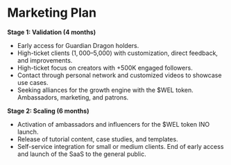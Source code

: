 # Marketing Plan

**Stage 1: Validation (4 months)**
* Early access for Guardian Dragon holders. 
* High-ticket clients ($1,000–$5,000) with customization, direct feedback, and improvements. 
* High-ticket focus on creators with +500K engaged followers. 
* Contact through personal network and customized videos to showcase use cases. 
* Seeking alliances for the growth engine with the $WEL token. Ambassadors, marketing, and patrons.

**Stage 2: Scaling (6 months)**
* Activation of ambassadors and influencers for the $WEL token INO launch. 
* Release of tutorial content, case studies, and templates. 
* Self-service integration for small or medium clients. End of early access and launch of the SaaS to the general public.
